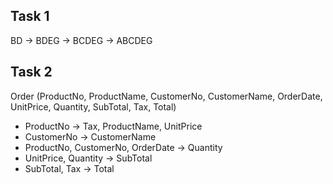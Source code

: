 ## Task 1

BD → BDEG → BCDEG → ABCDEG

## Task 2

Order (ProductNo, ProductName, CustomerNo, CustomerName, OrderDate, UnitPrice, Quantity, SubTotal, Tax, Total)

 * ProductNo → Tax, ProductName, UnitPrice
 * CustomerNo → CustomerName
 * ProductNo, CustomerNo, OrderDate → Quantity
 * UnitPrice, Quantity → SubTotal
 * SubTotal, Tax → Total
